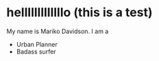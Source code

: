 helllllllllllllo (this is a test)
==============================

My name is Mariko Davidson. I am a

* Urban Planner
* Badass surfer